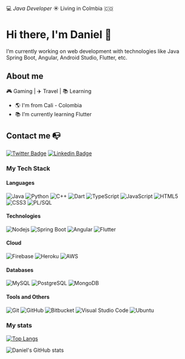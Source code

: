 


:computer: _Java Developer_ ☀️ Living in Colmbia :colombia:

# Hi there, I'm Daniel 👋

I’m currently working on web development with technologies like Java Spring Boot, Angular, Android Studio, Flutter, etc.

## About me 

🎮 Gaming | ✈️ Travel | 📚 Learning

- :earth_americas: I'm from Cali - Colombia
- 📚 I’m currently learning Flutter

## Contact me :mailbox_with_no_mail:

[![Twitter Badge](https://img.shields.io/badge/-@DanielD60259696-black?style=flat-square&logo=twitter&link=https://twitter.com/DanielD60259696)](https://twitter.com/DanielD60259696)
[![Linkedin Badge](https://img.shields.io/badge/-Daniel_Delgado_Rodríguez-black?style=flat-square&logo=Linkedin&link=https://www.linkedin.com/in/daniel-d-7b2860102/)](https://www.linkedin.com/in/daniel-d-7b2860102/) 


### My Tech Stack

#### Languages

![Java](https://img.shields.io/badge/-Java-black?style=flat-square&logo=java)
![Python](https://img.shields.io/badge/-Python-black?style=flat-square&logo=python)
![C++](https://img.shields.io/badge/-C++-black?style=flat-square&logo=c%2B%2B)
![Dart](https://img.shields.io/badge/-Dart-black?style=flat-square&logo=dart)
![TypeScript](https://img.shields.io/badge/-TypeScript-black?style=flat-square&logo=typescript)
![JavaScript](https://img.shields.io/badge/-JavaScript-black?style=flat-square&logo=javascript)
![HTML5](https://img.shields.io/badge/-HTML5-black?style=flat-square&logo=html5)
![CSS3](https://img.shields.io/badge/-CSS3-black?style=flat-square&logo=css3)
![PL/SQL](https://img.shields.io/badge/-PL/SQL-black?style=flat-square&logo=oracle)


#### Technologies
![Nodejs](https://img.shields.io/badge/-Nodejs-black?style=flat-square&logo=Node.js)
![Spring Boot](https://img.shields.io/badge/-Spring%20Boot-black?style=flat-square&logo=spring)
![Angular](https://img.shields.io/badge/-Angular-black?style=flat-square&logo=angular)
![Flutter](https://img.shields.io/badge/-Flutter-black?style=flat-square&logo=flutter)

#### Cloud
![Firebase](https://img.shields.io/badge/-Firebase-black?style=flat-square&logo=Firebase)
![Heroku](https://img.shields.io/badge/-Heroku-black?style=flat-square&logo=heroku)
![AWS](https://img.shields.io/badge/-AWS-black?style=flat-square&logo=amazon)

#### Databases
![MySQL](https://img.shields.io/badge/-MySQL-black?style=flat-square&logo=mysql)
![PostgreSQL](https://img.shields.io/badge/-PostgreSQL-black?style=flat-square&logo=postgresql)
![MongoDB](https://img.shields.io/badge/-MongoDB-black?style=flat-square&logo=mongodb)

#### Tools and Others
![Git](https://img.shields.io/badge/-Git-black?style=flat-square&logo=git)
![GitHub](https://img.shields.io/badge/-GitHub-black?style=flat-square&logo=github)
![Bitbucket](https://img.shields.io/badge/-Bitbucket-black?style=flat&logo=bitbucket)
![Visual Studio Code](https://img.shields.io/badge/Visual_Studio_Code-black?style=flat-square&logo=Visual-Studio-Code)
![Ubuntu](https://img.shields.io/badge/-Ubuntu-black?style=flat-square&logo=ubuntu)

### My stats 

[![Top Langs](https://github-readme-stats.vercel.app/api/top-langs/?username=DanielSemilleroUAO&layout=compact)](https://github.com/DanielSemilleroUAO/github-readme-stats)

![Daniel's GitHub stats](https://github-readme-stats.vercel.app/api?username=DanielSemileroUAO&show_icons=true&theme=dark)


